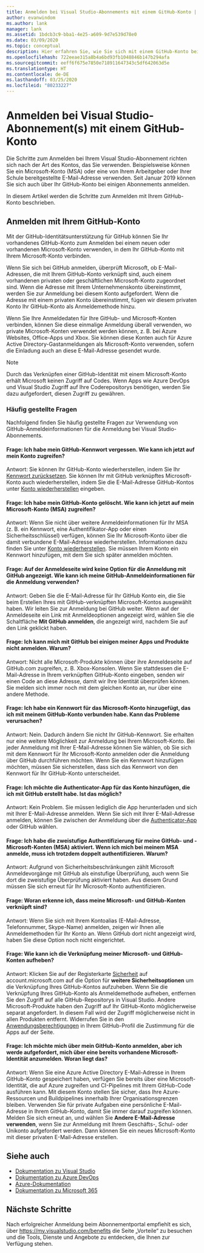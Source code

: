 ```yaml
---
title: Anmelden bei Visual Studio-Abonnements mit einem GitHub-Konto | Microsoft-Dokumentation
author: evanwindom
ms.author: lank
manager: lank
ms.assetid: 1bdcb3c9-bba1-4e25-a609-9d7e539d78e0
ms.date: 03/09/2020
ms.topic: conceptual
description: Hier erfahren Sie, wie Sie sich mit einem GitHub-Konto bei Ihrem/Ihren Visual Studio-Abonnement(s) anmelden.
ms.openlocfilehash: 722eeae315a8b4a6bd93fb1048846b147b294afa
ms.sourcegitcommit: eeff6f675e7850e718911647343c5df642063d5e
ms.translationtype: HT
ms.contentlocale: de-DE
ms.lasthandoff: 03/25/2020
ms.locfileid: "80233227"
---
```

# <a name="signing-in-to-visual-studio-subscriptions-with-your-github-account"></a>Anmelden bei Visual Studio-Abonnement(s) mit einem GitHub-Konto 

Die Schritte zum Anmelden bei Ihrem Visual Studio-Abonnement richten sich nach der Art des Kontos, das Sie verwenden. Beispielsweise können Sie ein Microsoft-Konto (MSA) oder eine von Ihrem Arbeitgeber oder Ihrer Schule bereitgestellte E-Mail-Adresse verwenden. Seit Januar 2019 können Sie sich auch über Ihr GitHub-Konto bei einigen Abonnements anmelden. 

In diesem Artikel werden die Schritte zum Anmelden mit Ihrem GitHub-Konto beschrieben.

## <a name="signing-in-with-your-github-account"></a>Anmelden mit Ihrem GitHub-Konto

Mit der GitHub-Identitätsunterstützung für GitHub können Sie Ihr vorhandenes GitHub-Konto zum Anmelden bei einem neuen oder vorhandenen Microsoft-Konto verwenden, in dem Ihr GitHub-Konto mit Ihrem Microsoft-Konto verbinden. 

Wenn Sie sich bei GitHub anmelden, überprüft Microsoft, ob E-Mail-Adressen, die mit Ihrem GitHub-Konto verknüpft sind, auch einem vorhandenen privaten oder geschäftlichen Microsoft-Konto zugeordnet sind. Wenn die Adresse mit Ihrem Unternehmenskonto übereinstimmt, werden Sie zur Anmeldung bei diesem Konto aufgefordert. Wenn die Adresse mit einem privaten Konto übereinstimmt, fügen wir diesem privaten Konto Ihr GitHub-Konto als Anmeldemethode hinzu.

Wenn Sie Ihre Anmeldedaten für Ihre GitHub- und Microsoft-Konten verbinden, können Sie diese einmalige Anmeldung überall verwenden, wo private Microsoft-Konten verwendet werden können, z. B. bei Azure Websites, Office-Apps und Xbox. Sie können diese Konten auch für Azure Active Directory-Gastanmeldungen als Microsoft-Konto verwenden, sofern die Einladung auch an diese E-Mail-Adresse gesendet wurde.

> [!NOTE]
> Durch das Verknüpfen einer GitHub-Identität mit einem Microsoft-Konto erhält Microsoft keinen Zugriff auf Codes. Wenn Apps wie Azure DevOps und Visual Studio Zugriff auf Ihre Coderepositorys benötigen, werden Sie dazu aufgefordert, diesen Zugriff zu gewähren. 

### <a name="frequently-asked-questions"></a>Häufig gestellte Fragen
Nachfolgend finden Sie häufig gestellte Fragen zur Verwendung von GitHub-Anmeldeinformationen für die Anmeldung bei Visual Studio-Abonnements.

#### <a name="q-i-forgot-my-github-password--how-can-i-access-my-account-now"></a>Frage: Ich habe mein GitHub-Kennwort vergessen.  Wie kann ich jetzt auf mein Konto zugreifen?
Antwort:  Sie können Ihr GitHub-Konto wiederherstellen, indem Sie Ihr [Kennwort zurücksetzen](https://github.com/password_reset). Sie können Ihr mit GitHub verknüpftes Microsoft-Konto auch wiederherstellen, indem Sie die E-Mail-Adresse GitHub-Kontos unter [Konto wiederherstellen](https://account.live.com/password/reset) eingeben.

#### <a name="q-i-deleted-my-github-account--how-can-i-access-my-microsoft-account-msa-now"></a>Frage: Ich habe mein GitHub-Konto gelöscht.  Wie kann ich jetzt auf mein Microsoft-Konto (MSA) zugreifen?
Antwort: Wenn Sie nicht über weitere Anmeldeinformationen für Ihr MSA (z. B. ein Kennwort, eine Authentifikator-App oder einen Sicherheitsschlüssel) verfügen, können Sie Ihr Microsoft-Konto über die damit verbundene E-Mail-Adresse wiederherstellen. Informationen dazu finden Sie unter [Konto wiederherstellen](https://account.live.com/password/reset). Sie müssen Ihrem Konto ein Kennwort hinzufügen, mit dem Sie sich später anmelden möchten. 

#### <a name="q-theres-no-sign-in-with-github-option-on-the-sign-in-page--how-can-i-use-my-github-credentials-to-sign-in"></a>Frage: Auf der Anmeldeseite wird keine Option für die Anmeldung mit GitHub angezeigt.  Wie kann ich meine GitHub-Anmeldeinformationen für die Anmeldung verwenden?
Antwort:  Geben Sie die E-Mail-Adresse für Ihr GitHub Konto ein, die Sie beim Erstellen Ihres mit GitHub-verknüpften Microsoft-Kontos ausgewählt haben. Wir leiten Sie zur Anmeldung bei GitHub weiter. Wenn auf der Anmeldeseite ein Link mit Anmeldeoptionen angezeigt wird, wählen Sie die Schaltfläche **Mit GitHub anmelden**, die angezeigt wird, nachdem Sie auf den Link geklickt haben. 

#### <a name="q-i-cant-sign-in-to-some-of-my-apps-and-products-with-github--why"></a>Frage: Ich kann mich mit GitHub bei einigen meiner Apps und Produkte nicht anmelden.  Warum?
Antwort:  Nicht alle Microsoft-Produkte können über ihre Anmeldeseite auf GitHub.com zugreifen, z. B. Xbox-Konsolen. Wenn Sie stattdessen die E-Mail-Adresse in Ihrem verknüpften GitHub-Konto eingeben, senden wir einen Code an diese Adresse, damit wir Ihre Identität überprüfen können. Sie melden sich immer noch mit dem gleichen Konto an, nur über eine andere Methode. 

#### <a name="q--ive-added-a-password-to-the-microsoft-account-i-have-linked-to-my-github-account--will-that-cause-a-problem"></a>Frage:  Ich habe ein Kennwort für das Microsoft-Konto hinzugefügt, das ich mit meinem GitHub-Konto verbunden habe.  Kann das Probleme verursachen?
Antwort:  Nein. Dadurch ändern Sie nicht Ihr GitHub-Kennwort. Sie erhalten nur eine weitere Möglichkeit zur Anmeldung bei Ihrem Microsoft-Konto. Bei jeder Anmeldung mit Ihrer E-Mail-Adresse können Sie wählen, ob Sie sich mit dem Kennwort für Ihr Microsoft-Konto anmelden oder die Anmeldung über GitHub durchführen möchten. Wenn Sie ein Kennwort hinzufügen möchten, müssen Sie sicherstellen, dass sich das Kennwort von den Kennwort für Ihr GitHub-Konto unterscheidet.

#### <a name="q-i-want-to-add-the-authenticator-app-to-the-account-i-created-using-github--can-i-do-that"></a>Frage: Ich möchte die Authenticator-App für das Konto hinzufügen, die ich mit GitHub erstellt habe.  Ist das möglich?
Antwort:  Kein Problem. Sie müssen lediglich die App herunterladen und sich mit Ihrer E-Mail-Adresse anmelden. Wenn Sie sich mit Ihrer E-Mail-Adresse anmelden, können Sie zwischen der Anmeldung über die [Authenticator-App](https://www.microsoft.com/p/microsoft-authenticator/9nblgggzmcj6) oder GitHub wählen.

#### <a name="q-ive-enabled-two-factor-authentication-on-both-my-github-and-microsoft-accounts-msa-but-when-i-sign-in-to-my-msa-im-still-asked-to-authenticate-twice--why"></a>Frage: Ich habe die zweistufige Authentifizierung für meine GitHub- und -Microsoft-Konten (MSA) aktiviert. Wenn ich mich bei meinem MSA anmelde, muss ich trotzdem doppelt authentifizieren.  Warum?
Antwort: Aufgrund von Sicherheitsbeschränkungen zählt Microsoft Anmeldevorgänge mit GitHub als einstufige Überprüfung, auch wenn Sie dort die zweistufige Überprüfung aktiviert haben. Aus diesem Grund müssen Sie sich erneut für Ihr Microsoft-Konto authentifizieren. 

#### <a name="q--how-can-i-tell-if-my-microsoft-account-and-github-accounts-are-linked"></a>Frage:  Woran erkenne ich, dass meine Microsoft- und GitHub-Konten verknüpft sind?
Antwort:  Wenn Sie sich mit Ihrem Kontoalias (E-Mail-Adresse, Telefonnummer, Skype-Name) anmelden, zeigen wir Ihnen alle Anmeldemethoden für Ihr Konto an. Wenn GitHub dort nicht angezeigt wird, haben Sie diese Option noch nicht eingerichtet.

#### <a name="q--how-can-i-unlink-my-microsoft-and-github-accounts"></a>Frage:  Wie kann ich die Verknüpfung meiner Microsoft- und GitHub-Konten aufheben? 
Antwort:  Klicken Sie auf der Registerkarte [Sicherheit](https://account.microsoft.com/security) auf account.microsoft.com auf die Option für **weitere Sicherheitsoptionen** um die Verknüpfung Ihres GitHub-Kontos aufzuheben. Wenn Sie die Verknüpfung Ihres GitHub-Konto als Anmeldemethode aufheben, entfernen Sie den Zugriff auf alle GitHub-Repositorys in Visual Studio. Andere Microsoft-Produkte haben den Zugriff auf Ihr GitHub-Konto möglicherweise separat angefordert. In diesem Fall wird der Zugriff möglicherweise nicht in allen Produkten entfernt. Widerrufen Sie in den [Anwendungsberechtigungen](https://github.com/settings/applications) in Ihrem GitHub-Profil die Zustimmung für die Apps auf der Seite.

#### <a name="q--i-try-to-use-my-github-account-to-sign-in-but-im-prompted-that-i-already-have-a-microsoft-identity-that-i-should-use-instead--whats-happening"></a>Frage:  Ich möchte mich über mein GitHub-Konto anmelden, aber ich werde aufgefordert, mich über eine bereits vorhandene Microsoft-Identität anzumelden.  Woran liegt das?
Antwort:  Wenn Sie eine Azure Active Directory E-Mail-Adresse in Ihrem GitHub-Konto gespeichert haben, verfügen Sie bereits über eine Microsoft-Identität, die auf Azure zugreifen und CI-Pipelines mit Ihrem GitHub-Code ausführen kann. Mit diesem Konto stellen Sie sicher, dass Ihre Azure-Ressourcen und Buildpipelines innerhalb Ihrer Organisationsgrenzen bleiben. Verwenden Sie für private Aufgaben eine persönliche E-Mail-Adresse in Ihrem GitHub-Konto, damit Sie immer darauf zugreifen können. Melden Sie sich erneut an, und wählen Sie **Andere E-Mail-Adresse verwenden**, wenn Sie zur Anmeldung mit Ihrem Geschäfts-, Schul- oder Unikonto aufgefordert werden. Dann können Sie ein neues Microsoft-Konto mit dieser privaten E-Mail-Adresse erstellen.

## <a name="see-also"></a>Siehe auch
- [Dokumentation zu Visual Studio](https://docs.microsoft.com/visualstudio/)
- [Dokumentation zu Azure DevOps](https://docs.microsoft.com/azure/devops/)
- [Azure-Dokumentation](https://docs.microsoft.com/azure/)
- [Dokumentation zu Microsoft 365](https://docs.microsoft.com/microsoft-365/)

## <a name="next-steps"></a>Nächste Schritte
Nach erfolgreicher Anmeldung beim Abonnementportal empfiehlt es sich, über https://my.visualstudio.com/benefits die Seite „Vorteile“ zu besuchen und die Tools, Dienste und Angebote zu entdecken, die Ihnen zur Verfügung stehen.  
